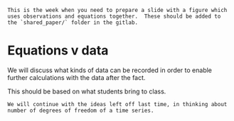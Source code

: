
```{admonition} Preparation (before class)
This is the week when you need to prepare a slide with a figure which uses observations and equations together.  These should be added to the `shared_paper/` folder in the gitlab.
```

# Equations v data

We will discuss what kinds of data can be recorded in order to enable further calculations with the data after the fact.

This should be based on what students bring to class.


```{admonition} Lab topic - introduction
We will continue with the ideas left off last time, in thinking about number of degrees of freedom of a time series.
```

